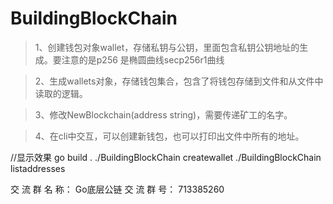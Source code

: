 # BuildingBlockChain


>1、创建钱包对象wallet，存储私钥与公钥，里面包含私钥公钥地址的生成。要注意的是p256 是椭圆曲线secp256r1曲线

>2、生成wallets对象，存储钱包集合，包含了将钱包存储到文件和从文件中读取的逻辑。

>3、修改NewBlockchain(address string)，需要传递矿工的名字。

>4、在cli中交互，可以创建新钱包，也可以打印出文件中所有的地址。

//显示效果
go build .
./BuildingBlockChain createwallet
./BuildingBlockChain listaddresses


交 流 群 名 称：
Go底层公链
交 流 群 号：
713385260

